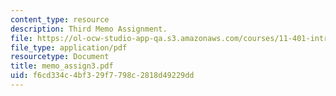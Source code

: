```yaml
---
content_type: resource
description: Third Memo Assignment.
file: https://ol-ocw-studio-app-qa.s3.amazonaws.com/courses/11-401-introduction-to-housing-community-and-economic-development-fall-2003/f6cd334c4bf329f7798c2818d49229dd_memo_assign3.pdf
file_type: application/pdf
resourcetype: Document
title: memo_assign3.pdf
uid: f6cd334c-4bf3-29f7-798c-2818d49229dd
---
```

